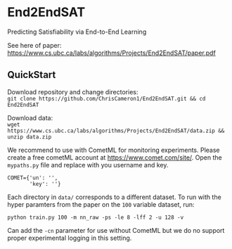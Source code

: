 # End2EndSAT
Predicting Satisfiability via End-to-End Learning

See here of paper: https://www.cs.ubc.ca/labs/algorithms/Projects/End2EndSAT/paper.pdf

## QuickStart

Download repository and change directories:\
`git clone https://github.com/ChrisCameron1/End2EndSAT.git && cd End2EndSAT`

Download data:\
`wget https://www.cs.ubc.ca/labs/algorithms/Projects/End2EndSAT/data.zip && unzip data.zip`

We recommend to use with CometML for monitoring experiments. Please create a free cometML account at https://www.comet.com/site/. Open the `mypaths.py` file and replace with you username and key.

``` 
COMET={'un': '',
       'key': ''} 
```

Each directory in `data/` corresponds to a different dataset. To run with the hyper paramters from the paper on the `100` variable dataset, run:

`python train.py 100 -m nn_raw -ps -le 8 -lff 2 -u 128 -v`

Can add the `-cn` parameter for use without CometML but we do no support proper experimental logging in this setting.
